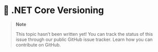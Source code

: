 # 🔧 .NET Core Versioning

> **Note**
> 
> This topic hasn’t been written yet! You can track the status of this issue through our public GitHub issue tracker. Learn how you can contribute on GitHub.

